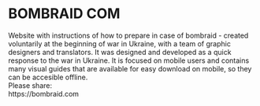 <h1>BOMBRAID COM</h1>
Website with instructions of how to prepare in case of bombraid - created voluntarily at the beginning of war in Ukraine, with a team of graphic designers and translators.
It was designed and developed as a quick response to the war in Ukraine. It is focused on mobile users and contains many visual guides that are available for easy download on mobile, so they can be accesible offline.<br>
Please share:<br>
https://bombraid.com
